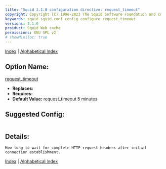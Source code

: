 ```yaml
---
title: "Squid 3.1.0 configuration directive: request_timeout"
copyright: Copyright (C) 1996-2023 The Squid Software Foundation and contributors
keywords: squid squid.conf config configure request_timeout
versions: 3.1.0
proiduct: Squid Web cache
permissions: GNU GPL v2
# showMiniToc: true
---
```

[Index](index#toc_request_timeout) | [Alphabetical Index](index_all#toc_request_timeout)

## Option Name:
[request_timeout](#request_timeout)
 * **Replaces:** 
 * **Requires:** 
 * **Default Value:** request_timeout 5 minutes


## Suggested Config:
```plaintext

```

## Details:

	How long to wait for complete HTTP request headers after initial
	connection establishment.



[Index](index#toc_request_timeout) | [Alphabetical Index](index_all#toc_request_timeout)

